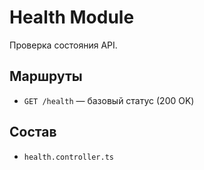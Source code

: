 # Health Module

Проверка состояния API.

## Маршруты
- `GET /health` — базовый статус (200 OK)

## Состав
- `health.controller.ts`
